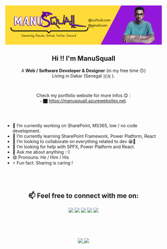 <a align="center" href="https://manusquall.azurewebsites.net/"><img src="img/githubreadme2.png"></a>



<h2 align="center" >Hi !! I'm <b>ManuSquall</b></h2>
<p align="center"> A <b>Web / Software Developer & Designer</b> (in my free time 🙃)<br> Living in Dakar (Senegal 🇸🇳 ).</p>

<br>

<p align="center">Check my portfolio website for more infos 😊 :<br> 👉🏿  <a href="https://manusquall.azurewebsites.net/">https://manusquall.azurewebsites.net</a>.</p>

<br>
<br>
<p align="center">

- 🔭 I’m currently working on SharePoint, MS365, low / no code development.
- 🌱 I’m currently learning SharePoint Framework, Power Platform, React
- 👯 I’m looking to collaborate on everything related to dev 😁🤩
- 🤔 I’m looking for help with SPFX, Power Platform and React.
- 💬 Ask me about anything :-)
- 😄 Pronouns: He / Him / His
- ⚡ Fun fact: Sharing is caring !


<br>
<br>

<h2 align="center"> 📫 Feel free to connect with me on:</h2>
<p align="center">
<a href="https://www.linkedin.com/in/charles-emmanuel-saturnin-ndiaye-a838b5148/" target="_blank"><img src="https://img.shields.io/badge/linkedin-%230077B5.svg?&style=for-the-badge&logo=linkedin&logoColor=white"></a> 
<a href="https://twitter.com/manusquall" target="_blank"><img src="https://img.shields.io/badge/twitter-%231DA1F2.svg?&style=for-the-badge&logo=twitter&logoColor=white"></a> 
<a href="https://www.reddit.com/user/ManuSquall" target="_blank"><img src="https://img.shields.io/badge/Reddit-FF4500?style=for-the-badge&logo=reddit&logoColor=white"></a> 
<a href="https://discordapp.com/channels/715770418094669834" target="_blank"><img src="https://img.shields.io/badge/Discord-7289DA?style=for-the-badge&logo=discord&logoColor=white"></a> 
<a href="https://www.behance.net/manusquall" target="_blank"><img src="https://img.shields.io/badge/-Behance-blue?style=for-the-badge&logo=behance&logoColor=white"></a> 
</p>
<br>
<br>
<br>
<p align="center">
<a href="https://manusquall.azurewebsites.net/" target="_blank" >
  <img src="https://github-readme-stats.vercel.app/api?username=manusquall&show_icons=true&theme=tokyonight&count_private=true" />
  <img src="https://github-readme-stats.vercel.app/api/top-langs/?username=manusquall&layout=compact&show_icons=true&theme=tokyonight&count_private=true" />

</a>
 </p>
<br>
<br>
<!-- [<img align="left" alt="stack-overflow" src="https://img.shields.io/badge/stack%20overflow-FE7A16?logo=stack-overflow&logoColor=white&style=for-the-badge" />](https://stackoverflow.com/users/12637983/manusquall) 
[<img align="left" alt="medium" src="https://img.shields.io/badge/medium-%2312100E.svg?&style=for-the-badge&logo=medium&logoColor=white" />](https://medium.com/@manusquall)
-->
